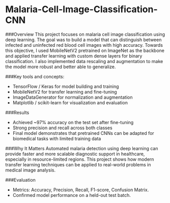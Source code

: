 # Malaria-Cell-Image-Classification-CNN

###Overview
This project focuses on malaria cell image classification using deep learning. The goal was to build a model that can distinguish between infected and uninfected red blood cell images with high accuracy.
Towards this objective, I used MobileNetV2 pretrained on ImageNet as the backbone and applied transfer learning with custom dense layers for binary classification. I also implemented data rescaling and augmentation to make the model more robust and better able to generalize.

###Key tools and concepts:
- TensorFlow / Keras for model building and training
- MobileNetV2 for transfer learning and fine-tuning
- ImageDataGenerator for normalization and augmentation
- Matplotlib / scikit-learn for visualization and evaluation

###Results
- Achieved ~97% accuracy on the test set after fine-tuning
- Strong precision and recall across both classes
- Final model demonstrates that pretrained CNNs can be adapted for biomedical tasks with limited training data

###Why It Matters
Automated malaria detection using deep learning can provide faster and more scalable diagnostic support in healthcare, especially in resource-limited regions. This project shows how modern transfer learning techniques can be applied to real-world problems in medical image analysis.

###Evaluation
- Metrics: Accuracy, Precision, Recall, F1-score, Confusion Matrix.
- Confirmed model performance on a held-out test batch.
